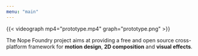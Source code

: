 ```yaml
---
menu: "main"
---
```


{{< videograph mp4="prototype.mp4" graph="prototype.png" >}}

The Nope Foundry project aims at providing a free and open source cross-platform
framework for **motion design**, **2D composition** and **visual effects**.

